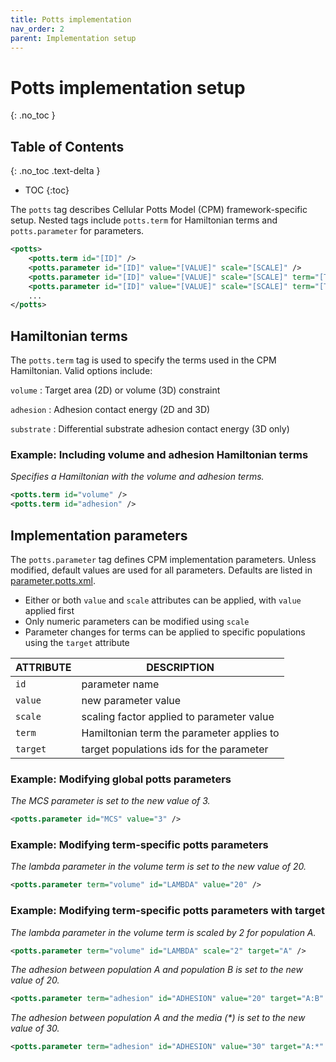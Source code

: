 ```yaml
---
title: Potts implementation
nav_order: 2
parent: Implementation setup
---
```


# Potts implementation setup
{: .no_toc }

## Table of Contents
{: .no_toc .text-delta }

- TOC
{:toc}

The `potts` tag describes Cellular Potts Model (CPM) framework-specific setup.
Nested tags include `potts.term` for Hamiltonian terms and `potts.parameter` for parameters.

```xml
<potts>
    <potts.term id="[ID]" />
    <potts.parameter id="[ID]" value="[VALUE]" scale="[SCALE]" />
    <potts.parameter id="[ID]" value="[VALUE]" scale="[SCALE]" term="[TERM]" />
    <potts.parameter id="[ID]" value="[VALUE]" scale="[SCALE]" term="[TERM]" target="[TARGET]" />
    ...
</potts>
```

## Hamiltonian terms

The `potts.term` tag is used to specify the terms used in the CPM Hamiltonian.
Valid options include:

`volume`
: Target area (2D) or volume (3D) constraint

`adhesion`
: Adhesion contact energy (2D and 3D)

`substrate`
: Differential substrate adhesion contact energy (3D only)

### Example: Including volume and adhesion Hamiltonian terms

_Specifies a Hamiltonian with the volume and adhesion terms._

```xml
<potts.term id="volume" />
<potts.term id="adhesion" />
```

## Implementation parameters

The `potts.parameter` tag defines CPM implementation parameters.
Unless modified, default values are used for all parameters.
Defaults are listed in [parameter.potts.xml](https://github.com/bagherilab/ARCADE/blob/main/src/arcade/potts/parameter.potts.xml).

- Either or both `value` and `scale` attributes can be applied, with `value` applied first
- Only numeric parameters can be modified using `scale`
- Parameter changes for terms can be applied to specific populations using the `target` attribute

| ATTRIBUTE | DESCRIPTION                               |
| --------- | ----------------------------------------- |
| `id`      | parameter name                            |
| `value`   | new parameter value                       |
| `scale`   | scaling factor applied to parameter value |
| `term`    | Hamiltonian term the parameter applies to |
| `target`  | target populations ids for the parameter  |

### Example: Modifying global potts parameters

_The MCS parameter is set to the new value of 3._

```xml
<potts.parameter id="MCS" value="3" />
```

### Example: Modifying term-specific potts parameters

_The lambda parameter in the volume term is set to the new value of 20._

```xml
<potts.parameter term="volume" id="LAMBDA" value="20" />
```

### Example: Modifying term-specific potts parameters with target

_The lambda parameter in the volume term is scaled by 2 for population A._

```xml
<potts.parameter term="volume" id="LAMBDA" scale="2" target="A" />
```

_The adhesion between population A and population B is set to the new value of 20._

```xml
<potts.parameter term="adhesion" id="ADHESION" value="20" target="A:B" />
```

_The adhesion between population A and the media (*) is set to the new value of 30._

```xml
<potts.parameter term="adhesion" id="ADHESION" value="30" target="A:*" />
```
